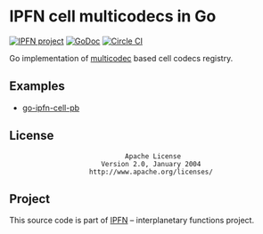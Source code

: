 # IPFN cell multicodecs in Go

[![IPFN project](https://img.shields.io/badge/project-IPFN-blue.svg?style=flat-square)](http://github.com/ipfn)
[![GoDoc](https://godoc.org/github.com/ipfn/go-ipfn-cell-multicodec?status.svg)](https://godoc.org/github.com/ipfn/go-ipfn-cell-multicodec)
[![Circle CI](https://img.shields.io/circleci/project/ipfn/go-ipfn-cell-multicodec.svg)](https://circleci.com/gh/ipfn/ipfn)

Go implementation of [multicodec](https://github.com/multiformats/multicodec) based cell codecs registry.

## Examples

* [go-ipfn-cell-pb](https://github.com/ipfn/go-ipfn-cell-pb)

## License

                                 Apache License
                           Version 2.0, January 2004
                        http://www.apache.org/licenses/

## Project

This source code is part of [IPFN](https://github.com/ipfn) – interplanetary functions project.
